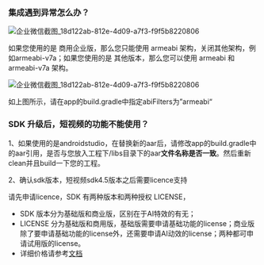 

### 集成遇到异常怎么办？

![企业微信截图_18d122ab-812e-4d09-a7f3-f9f5b8220806](https://main.qcloudimg.com/raw/b631f468aca6a2d1e83b868874631030.png)

如果您使用的是 商用企业版，那么您只能使用 armeabi 架构，关闭其他架构，例如armeabi-v7a；如果您使用的是 其他版本，那么您可以使用 armeabi 和 armeabi-v7a 架构。

![企业微信截图_18d122ab-812e-4d09-a7f3-f9f5b8220806](https://main.qcloudimg.com/raw/9d75515640b65d91ab8730991e4c2602.png)

如上图所示，请在app的build.gradle中指定abiFilters为”armeabi“

### SDK 升级后，短视频的功能不能使用？

1、如果使用的是androidstudio，在替换新的aar后，请修改app的build.gradle中的aar引用，是否与您放入工程下/libs目录下的aar**文件名称是否一致**。然后重新clean并且build一下您的工程。

2、确认sdk版本，短视频sdk4.5版本之后需要licence支持

请先申请licence，SDK 有两种版本和两种授权 LICENSE，

- SDK 版本分为基础版和商业版，区别在于AI特效的有无；
- LICENSE 分为基础版和商用版，基础版需要申请基础功能的license；商业版除了要申请基础功能的license外，还需要申请AI动效的license；两种都可申请试用版的license。
- 详细价格请参考[文档](https://cloud.tencent.com/document/product/584/9368)
